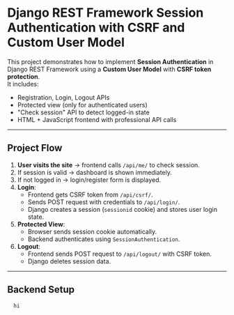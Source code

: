 # Django REST Framework Session Authentication with CSRF and Custom User Model

This project demonstrates how to implement **Session Authentication** in Django REST Framework using a **Custom User Model** with **CSRF token protection**.  
It includes:
- Registration, Login, Logout APIs
- Protected view (only for authenticated users)
- "Check session" API to detect logged-in state
- HTML + JavaScript frontend with professional API calls

---

## **Project Flow**
1. **User visits the site** → frontend calls `/api/me/` to check session.
2. If session is valid → dashboard is shown immediately.
3. If not logged in → login/register form is displayed.
4. **Login**:  
   - Frontend gets CSRF token from `/api/csrf/`.
   - Sends POST request with credentials to `/api/login/`.
   - Django creates a session (`sessionid` cookie) and stores user login state.
5. **Protected View**:
   - Browser sends session cookie automatically.
   - Backend authenticates using `SessionAuthentication`.
6. **Logout**:
   - Frontend sends POST request to `/api/logout/` with CSRF token.
   - Django deletes session data.

---

## **Backend Setup**

``` bash
  hi
```

